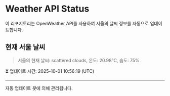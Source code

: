 
# Weather API Status

이 리포지토리는 OpenWeather API를 사용하여 서울의 날씨 정보를 자동으로 업데이트합니다.

## 현재 서울 날씨
> 서울의 현재 날씨: scattered clouds, 온도: 20.98°C, 습도: 75%

⏳ 업데이트 시간: 2025-10-01 10:56:19 (UTC)

---
자동 업데이트 봇에 의해 관리됩니다.
